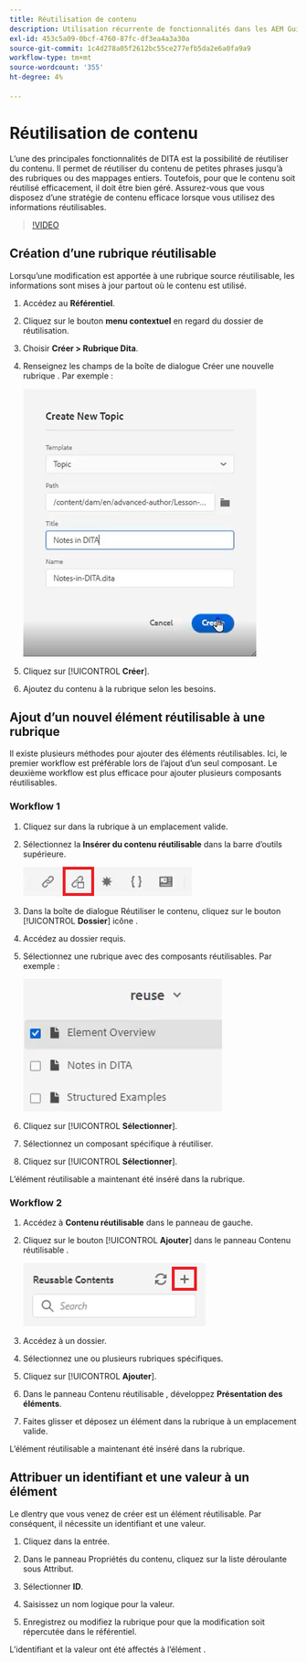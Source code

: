```yaml
---
title: Réutilisation de contenu
description: Utilisation récurrente de fonctionnalités dans les AEM Guides
exl-id: 453c5a09-0bcf-4760-87fc-df3ea4a3a30a
source-git-commit: 1c4d278a05f2612bc55ce277efb5da2e6a0fa9a9
workflow-type: tm+mt
source-wordcount: '355'
ht-degree: 4%

---
```


# Réutilisation de contenu

L’une des principales fonctionnalités de DITA est la possibilité de réutiliser du contenu. Il permet de réutiliser du contenu de petites phrases jusqu’à des rubriques ou des mappages entiers.  Toutefois, pour que le contenu soit réutilisé efficacement, il doit être bien géré. Assurez-vous que vous disposez d’une stratégie de contenu efficace lorsque vous utilisez des informations réutilisables.

>[!VIDEO](https://video.tv.adobe.com/v/342757?quality=12&learn=on)

## Création d’une rubrique réutilisable

Lorsqu’une modification est apportée à une rubrique source réutilisable, les informations sont mises à jour partout où le contenu est utilisé.

1. Accédez au **Référentiel**.

2. Cliquez sur le bouton **menu contextuel** en regard du dossier de réutilisation.

3. Choisir **Créer > Rubrique Dita**.

4. Renseignez les champs de la boîte de dialogue Créer une nouvelle rubrique . Par exemple :

   ![Confirmation](images/lesson-8/new-topic-dialog.png)

5. Cliquez sur [!UICONTROL **Créer**].

6. Ajoutez du contenu à la rubrique selon les besoins.

## Ajout d’un nouvel élément réutilisable à une rubrique

Il existe plusieurs méthodes pour ajouter des éléments réutilisables. Ici, le premier workflow est préférable lors de l’ajout d’un seul composant. Le deuxième workflow est plus efficace pour ajouter plusieurs composants réutilisables.

### Workflow 1

1. Cliquez sur dans la rubrique à un emplacement valide.

2. Sélectionnez la **Insérer du contenu réutilisable** dans la barre d’outils supérieure.

   ![Confirmation](images/lesson-8/insert-reuse-icon.png)

3. Dans la boîte de dialogue Réutiliser le contenu, cliquez sur le bouton [!UICONTROL **Dossier**] icône .

4. Accédez au dossier requis.

5. Sélectionnez une rubrique avec des composants réutilisables.
Par exemple :

   ![Confirmation](images/lesson-8/reusable-topic.png)

6. Cliquez sur [!UICONTROL **Sélectionner**].

7. Sélectionnez un composant spécifique à réutiliser.

8. Cliquez sur [!UICONTROL **Sélectionner**].

L’élément réutilisable a maintenant été inséré dans la rubrique.

### Workflow 2

1. Accédez à **Contenu réutilisable** dans le panneau de gauche.

2. Cliquez sur le bouton [!UICONTROL **Ajouter**] dans le panneau Contenu réutilisable .

   ![Confirmation](images/lesson-8/reuse-contents-icon.png)

3. Accédez à un dossier.

4. Sélectionnez une ou plusieurs rubriques spécifiques.

5. Cliquez sur [!UICONTROL **Ajouter**].

6. Dans le panneau Contenu réutilisable , développez **Présentation des éléments**.

7. Faites glisser et déposez un élément dans la rubrique à un emplacement valide.

L’élément réutilisable a maintenant été inséré dans la rubrique.

## Attribuer un identifiant et une valeur à un élément

Le dlentry que vous venez de créer est un élément réutilisable. Par conséquent, il nécessite un identifiant et une valeur.

1. Cliquez dans la entrée.

2. Dans le panneau Propriétés du contenu, cliquez sur la liste déroulante sous Attribut.

3. Sélectionner **ID**.

4. Saisissez un nom logique pour la valeur.

5. Enregistrez ou modifiez la rubrique pour que la modification soit répercutée dans le référentiel.

L’identifiant et la valeur ont été affectés à l’élément .
